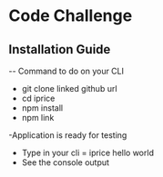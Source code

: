 # Code Challenge

## Installation Guide
-- Command to do on your CLI
- git clone linked github url
- cd iprice
- npm install
- npm link  

-Application is ready for testing
  - Type in your cli = iprice hello world
  - See the console output
